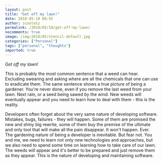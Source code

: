 ```yaml
---
layout: post
title: "Get off my lawn!"
date: 2018-05-10 08:55
author: scooletz
permalink: /2018/05/10/get-off-my-lawn/
nocomments: true
image: /img/2018/05/stencil-default.jpg
categories: ["Personal"]
tags: ["personal", "thoughts"]
imported: true
---
```


*Get off my lawn!*

This is probably the most common sentence that a weed can hear. Excluding swearing and asking where are all the chemicals that one can use to eradicate them. The same sentence shows a true picture of being a gardener. You're never done, even if you remove the last weed from your lawn. Next rain, or a seed being sawed by the wind. New weeds will eventually appear and you need to learn how to deal with them - this is the reality.

Developers often forget about the very same nature of developing software. Mistakes, bugs, failures - they will happen. Some of them are promised the new and shiny big rewrite, some of them buy the premise of the ultimate and only tool that will make all the pain disappear. It won't happen. Ever. The gardening nature of being a developer is inevitable. But fear not. You and me, we need to learn not only new technologies and approaches, but we also need to spend some time on learning how to take care of our lawn. The weeds will appear and it's better to be prepared and just remove them as they appear. This is the nature of developing and maintaining software.
